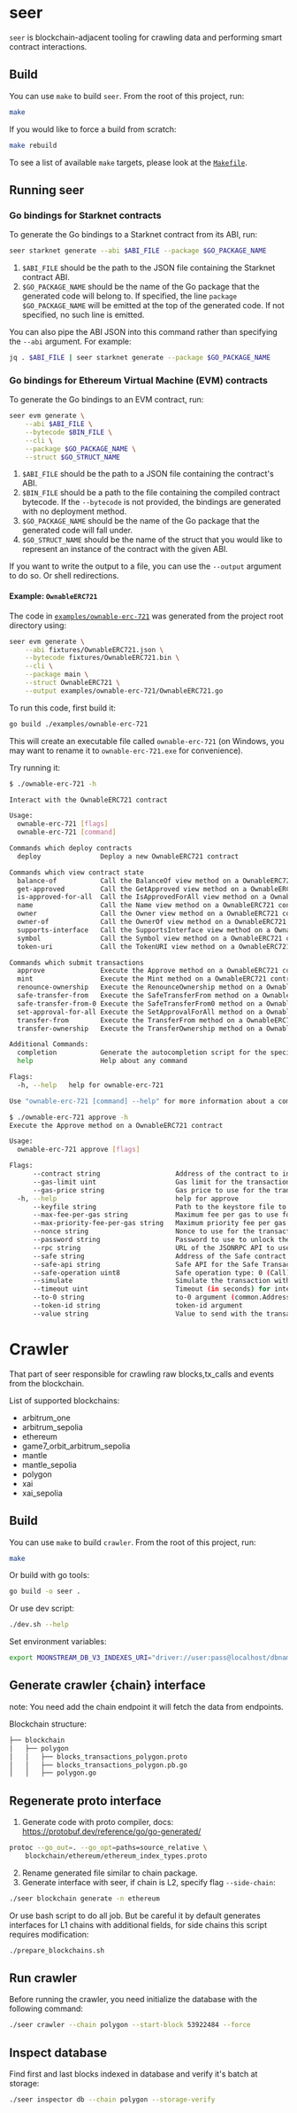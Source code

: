 # seer

`seer` is blockchain-adjacent tooling for crawling data and performing
smart contract interactions.

## Build

You can use `make` to build `seer`. From the root of this project, run:

```bash
make
```

If you would like to force a build from scratch:

```bash
make rebuild
```

To see a list of available `make` targets, please look at the [`Makefile`](./Makefile).

## Running seer

### Go bindings for Starknet contracts

To generate the Go bindings to a Starknet contract from its ABI, run:

```bash
seer starknet generate --abi $ABI_FILE --package $GO_PACKAGE_NAME
```

1. `$ABI_FILE` should be the path to the JSON file containing the Starknet contract ABI.
2. `$GO_PACKAGE_NAME` should be the name of the Go package that the generated code will belong to. If specified, the line `package $GO_PACKAGE_NAME` will be emitted at the top of the generated code. If not specified, no such line is emitted.

You can also pipe the ABI JSON into this command rather than specifying the `--abi` argument. For example:

```bash
jq . $ABI_FILE | seer starknet generate --package $GO_PACKAGE_NAME
```

### Go bindings for Ethereum Virtual Machine (EVM) contracts

To generate the Go bindings to an EVM contract, run:

```bash
seer evm generate \
    --abi $ABI_FILE \
    --bytecode $BIN_FILE \
    --cli \
    --package $GO_PACKAGE_NAME \
    --struct $GO_STRUCT_NAME
```

1. `$ABI_FILE` should be the path to a JSON file containing the contract's ABI.
2. `$BIN_FILE` should be a path to the file containing the compiled contract bytecode. If the `--bytecode` is not provided, the bindings are generated with no deployment method.
3. `$GO_PACKAGE_NAME` should be the name of the Go package that the generated code will fall under.
4. `$GO_STRUCT_NAME` should be the name of the struct that you would like to represent an instance of the contract with the given ABI.

If you want to write the output to a file, you can use the `--output` argument to do so. Or shell redirections.

#### Example: `OwnableERC721`

The code in [`examples/ownable-erc-721`](./examples/ownable-erc-721/OwnableERC721.go) was generated from the project root directory using:

```bash
seer evm generate \
    --abi fixtures/OwnableERC721.json \
    --bytecode fixtures/OwnableERC721.bin \
    --cli \
    --package main \
    --struct OwnableERC721 \
    --output examples/ownable-erc-721/OwnableERC721.go
```

To run this code, first build it:

```bash
go build ./examples/ownable-erc-721
```

This will create an executable file called `ownable-erc-721` (on Windows, you may want to rename it to `ownable-erc-721.exe` for convenience).

Try running it:

```bash
$ ./ownable-erc-721 -h

Interact with the OwnableERC721 contract

Usage:
  ownable-erc-721 [flags]
  ownable-erc-721 [command]

Commands which deploy contracts
  deploy               Deploy a new OwnableERC721 contract

Commands which view contract state
  balance-of           Call the BalanceOf view method on a OwnableERC721 contract
  get-approved         Call the GetApproved view method on a OwnableERC721 contract
  is-approved-for-all  Call the IsApprovedForAll view method on a OwnableERC721 contract
  name                 Call the Name view method on a OwnableERC721 contract
  owner                Call the Owner view method on a OwnableERC721 contract
  owner-of             Call the OwnerOf view method on a OwnableERC721 contract
  supports-interface   Call the SupportsInterface view method on a OwnableERC721 contract
  symbol               Call the Symbol view method on a OwnableERC721 contract
  token-uri            Call the TokenURI view method on a OwnableERC721 contract

Commands which submit transactions
  approve              Execute the Approve method on a OwnableERC721 contract
  mint                 Execute the Mint method on a OwnableERC721 contract
  renounce-ownership   Execute the RenounceOwnership method on a OwnableERC721 contract
  safe-transfer-from   Execute the SafeTransferFrom method on a OwnableERC721 contract
  safe-transfer-from-0 Execute the SafeTransferFrom0 method on a OwnableERC721 contract
  set-approval-for-all Execute the SetApprovalForAll method on a OwnableERC721 contract
  transfer-from        Execute the TransferFrom method on a OwnableERC721 contract
  transfer-ownership   Execute the TransferOwnership method on a OwnableERC721 contract

Additional Commands:
  completion           Generate the autocompletion script for the specified shell
  help                 Help about any command

Flags:
  -h, --help   help for ownable-erc-721

Use "ownable-erc-721 [command] --help" for more information about a command.
```

```bash
$ ./ownable-erc-721 approve -h
Execute the Approve method on a OwnableERC721 contract

Usage:
  ownable-erc-721 approve [flags]

Flags:
      --contract string                   Address of the contract to interact with
      --gas-limit uint                    Gas limit for the transaction
      --gas-price string                  Gas price to use for the transaction
  -h, --help                              help for approve
      --keyfile string                    Path to the keystore file to use for the transaction
      --max-fee-per-gas string            Maximum fee per gas to use for the (EIP-1559) transaction
      --max-priority-fee-per-gas string   Maximum priority fee per gas to use for the (EIP-1559) transaction
      --nonce string                      Nonce to use for the transaction
      --password string                   Password to use to unlock the keystore (if not specified, you will be prompted for the password when the command executes)
      --rpc string                        URL of the JSONRPC API to use
      --safe string                       Address of the Safe contract
      --safe-api string                   Safe API for the Safe Transaction Service (optional)
      --safe-operation uint8              Safe operation type: 0 (Call) or 1 (DelegateCall)
      --simulate                          Simulate the transaction without sending it
      --timeout uint                      Timeout (in seconds) for interactions with the JSONRPC API (default 60)
      --to-0 string                       to-0 argument (common.Address)
      --token-id string                   token-id argument
      --value string                      Value to send with the transaction
```

# Crawler

That part of seer responsible for crawling raw blocks,tx_calls and events from the blockchain.

List of supported blockchains:

-   arbitrum_one
-   arbitrum_sepolia
-   ethereum
-   game7_orbit_arbitrum_sepolia
-   mantle
-   mantle_sepolia
-   polygon
-   xai
-   xai_sepolia

## Build

You can use `make` to build `crawler`. From the root of this project, run:

```bash
make
```

Or build with go tools:

```bash
go build -o seer .
```

Or use dev script:

```bash
./dev.sh --help
```

Set environment variables:

```bash
export MOONSTREAM_DB_V3_INDEXES_URI="driver://user:pass@localhost/dbname"
```

## Generate crawler {chain} interface

note: You need add the chain endpoint it will fetch the data from endpoints.

Blockchain structure:

```bash
├── blockchain
│   ├── polygon
│   │   ├── blocks_transactions_polygon.proto
│   │   ├── blocks_transactions_polygon.pb.go
│   │   ├── polygon.go
```

## Regenerate proto interface

1. Generate code with proto compiler, docs: https://protobuf.dev/reference/go/go-generated/

```bash
protoc --go_out=. --go_opt=paths=source_relative \
    blockchain/ethereum/ethereum_index_types.proto
```

2. Rename generated file similar to chain package.
3. Generate interface with seer, if chain is L2, specify flag `--side-chain`:

```bash
./seer blockchain generate -n ethereum
```

Or use bash script to do all job. But be careful it by default generates interfaces for L1 chains with additional fields, for side chains this script requires modification:

```bash
./prepare_blockchains.sh
```

## Run crawler

Before running the crawler, you need initialize the database with the following command:

```bash
./seer crawler --chain polygon --start-block 53922484 --force
```

## Inspect database

Find first and last blocks indexed in database and verify it's batch at storage:

```bash
./seer inspector db --chain polygon --storage-verify
```

